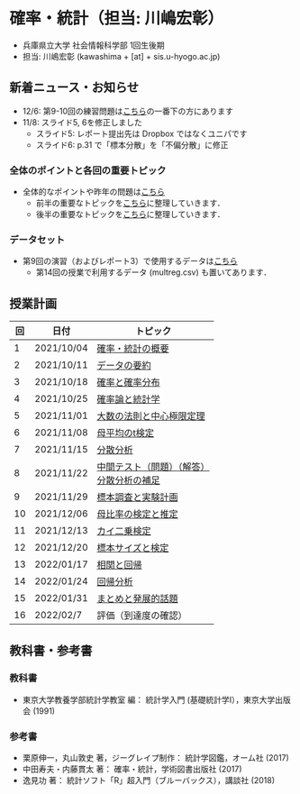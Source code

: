 # 確率・統計（担当: 川嶋宏彰）

- 兵庫県立大学 社会情報科学部 1回生後期
- 担当: 川嶋宏彰 (kawashima + [at] + sis.u-hyogo.ac.jp)

## 新着ニュース・お知らせ

- 12/6: 第9-10回の練習問題は[こちら](keypoints)の一番下の方にあります
- 11/8: スライド5, 6を修正しました
  - スライド5: レポート提出先は Dropbox ではなくユニパです
  - スライド6: p.31 で「標本分散」を「不偏分散」に修正

### 全体のポイントと各回の重要トピック

- 全体的なポイントや昨年の問題は[こちら](keypoints)
  - 前半の重要なトピックを[こちら](keytopics1)に整理していきます．
  - 後半の重要なトピックを[こちら](keytopics2)に整理していきます．

### データセット

- 第9回の演習（およびレポート3）で使用するデータは[こちら](data/README.md)
  - 第14回の授業で利用するデータ (multreg.csv) も置いてあります．

## 授業計画

|回 |日付 |トピック|
|---|---|---|
|1 |2021/10/04 |[確率・統計の概要](slide/ProbStat2021_01.pdf)|
|2 |2021/10/11 |[データの要約](slide/ProbStat2021_02.pdf)|
|3 |2021/10/18 |[確率と確率分布](slide/ProbStat2021_03.pdf)|
|4 |2021/10/25 |[確率論と統計学](slide/ProbStat2021_04.pdf)|
|5 |2021/11/01 |[大数の法則と中心極限定理](slide/ProbStat2021_05.pdf)|
|6 |2021/11/08 |[母平均のt検定](slide/ProbStat2021_06.pdf)|
|7 |2021/11/15 |[分散分析](slide/ProbStat2021_07.pdf)|
|8 |2021/11/22 |[中間テスト（問題）](exercise/exam1-2021.pdf)[（解答）](exercise/exam1-2021_answer.pdf)<br />[分散分析の補足](slide/ProbStat2021_08.pdf)|
|9 |2021/11/29 |[標本調査と実験計画](slide/ProbStat2021_09.pdf)|
|10|2021/12/06 |[母比率の検定と推定](slide/ProbStat2021_10.pdf)|
|11|2021/12/13 |[カイ二乗検定](slide/ProbStat2021_11.pdf)|
|12|2021/12/20 |[標本サイズと検定](slide/ProbStat2021_12.pdf)|
|13|2022/01/17 |[相関と回帰](slide/ProbStat2021_13.pdf)|
|14|2022/01/24 |[回帰分析](slide/ProbStat2021_14.pdf)|
|15|2022/01/31 |[まとめと発展的話題](slide/ProbStat2021_15.pdf)|
|16|2022/02/7 |評価（到達度の確認）|

## 教科書・参考書

### 教科書

- 東京大学教養学部統計学教室 編： 統計学入門 (基礎統計学Ⅰ），東京大学出版会 (1991)

### 参考書

- 栗原伸一，丸山敦史 著，ジーグレイプ制作： 統計学図鑑，オーム社 (2017)
- 中田寿夫・内藤貫太 著： 確率・統計，学術図書出版社 (2017)
- 逸見功 著： 統計ソフト「R」超入門（ブルーバックス），講談社 (2018)

<!-- ## Rのインストール

- Rを消してしまった場合のための[Rインストール方法](install-r) -->
